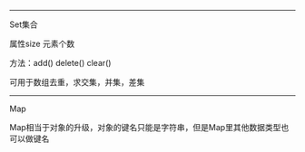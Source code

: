 -------
Set集合

属性size 元素个数

方法：add() delete() clear()

可用于数组去重，求交集，并集，差集

-------
Map

Map相当于对象的升级，对象的键名只能是字符串，但是Map里其他数据类型也可以做键名
























